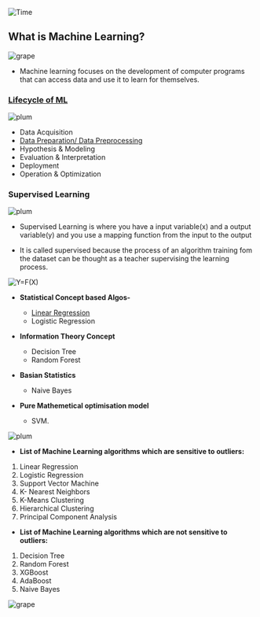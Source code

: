 ![Time](https://img.shields.io/date/1625002503)
 
 
## What is Machine Learning?
![grape](https://user-images.githubusercontent.com/12748752/126882595-d1f5449e-14bb-4ab3-809c-292caf0858a1.png)

* Machine learning focuses on the development of computer programs that can access data and use it to learn for themselves.

###  [Lifecycle of ML](https://github.com/iAmKankan/MachineLearning_With_Python/blob/master/ML_lifecycle.md#lifecycle-of-ml)
![plum](https://user-images.githubusercontent.com/12748752/126882596-b9ba4645-7001-435e-9a3c-d4416a2543c1.png)

* Data Acquisition
* [Data Preparation/ Data Preprocessing](https://github.com/iAmKankan/Data-Gathering-And-Preprocessing#readme)
* Hypothesis & Modeling
* Evaluation & Interpretation
* Deployment
* Operation & Optimization

 
### Supervised Learning
![plum](https://user-images.githubusercontent.com/12748752/126882596-b9ba4645-7001-435e-9a3c-d4416a2543c1.png)

* Supervised Learning is where you have a input variable(x) and a output variable(y) and you use a mapping function from the input to the output


* It is called supervised because the process of an algorithm training fom the dataset can be thought as a teacher supervising the learning process. 


 <img src="https://latex.codecogs.com/svg.image?Y=F(X)" title="Y=F(X)" />

 

* **Statistical Concept based Algos-**
    * [Linear Regression](https://github.com/iAmKankan/MachineLearning_With_Python/tree/master/Linear%20Regrassion#linear-regression)
    - Logistic Regression
* **Information Theory Concept**
    - Decision Tree
    - Random Forest
* **Basian Statistics**
    - Naive Bayes

* **Pure Mathemetical optimisation model**
    - SVM.

 ![plum](https://user-images.githubusercontent.com/12748752/126882596-b9ba4645-7001-435e-9a3c-d4416a2543c1.png)

* **List of Machine Learning algorithms which are sensitive to outliers:**
1. Linear Regression
2. Logistic Regression
3. Support Vector Machine
4. K- Nearest Neighbors
5. K-Means Clustering
6. Hierarchical Clustering
7. Principal Component Analysis

* **List of Machine Learning algorithms which are not sensitive to outliers:**
1. Decision Tree
2. Random Forest
3. XGBoost
4. AdaBoost
5. Naive Bayes

![grape](https://user-images.githubusercontent.com/12748752/126882595-d1f5449e-14bb-4ab3-809c-292caf0858a1.png)
 
